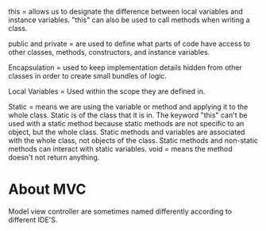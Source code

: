 this = allows us to designate the difference between local variables and instance variables.
"this" can also be used to call methods when writing a class.

public and private = are used to define what parts of code have access to other classes, methods, constructors, and instance variables.

Encapsulation = used to keep implementation details hidden from other classes in order to create small bundles of logic.

Local Variables = Used within the scope they are defined in.


Static = means we are using the variable or method and applying it to the whole class. Static is of the class that it is in. 
The keyword "this" can't be used with a static method because static methods are not specific to an object, but the whole class.
Static methods and variables are associated with the whole class, not objects of the class.
Static methods and non-static methods can interact with static variables. 
void = means the method doesn't not return anything.

# About MVC
Model view controller are sometimes named differently according to different IDE'S.